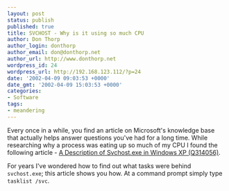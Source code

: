 ```yaml
---
layout: post
status: publish
published: true
title: SVCHOST - Why is it using so much CPU
author: Don Thorp
author_login: donthorp
author_email: don@donthorp.net
author_url: http://www.donthorp.net
wordpress_id: 24
wordpress_url: http://192.168.123.112/?p=24
date: '2002-04-09 09:03:53 +0000'
date_gmt: '2002-04-09 15:03:53 +0000'
categories:
- Software
tags:
- meandering
---
```

<p>
Every once in a while, you find an article on Microsoft's knowledge base that actually helps answer questions you've had for a long time. While researching why a process was eating up so much of my CPU I found the following article - <a href="http://support.microsoft.com/search/preview.aspx?scid=kb;en-us;Q314056" target="_blank">A Description of Svchost.exe in Windows XP (Q314056)</a>.</p>
<p>
For years I've wondered how to find out what tasks were behind <code>svchost.exe</code>; this article shows you how.  At a command prompt simply type <code>tasklist /svc</code>.</p>
